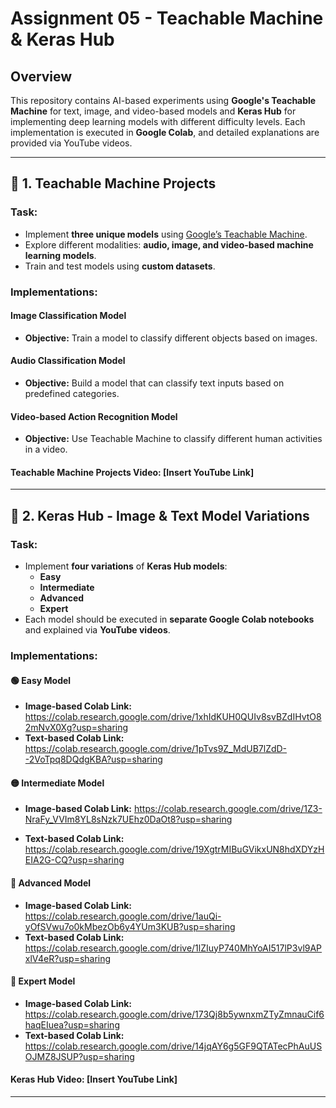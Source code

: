 # Assignment 05 - Teachable Machine & Keras Hub

## Overview

This repository contains AI-based experiments using **Google's Teachable Machine** for text, image, and video-based models and **Keras Hub** for implementing deep learning models with different difficulty levels. Each implementation is executed in **Google Colab**, and detailed explanations are provided via YouTube videos.

---

## 🚀 1. Teachable Machine Projects

### Task:
- Implement **three unique models** using [Google’s Teachable Machine](https://teachablemachine.withgoogle.com/).
- Explore different modalities: **audio, image, and video-based machine learning models**.
- Train and test models using **custom datasets**.

### Implementations:

####  **Image Classification Model**
- **Objective:** Train a model to classify different objects based on images.

####  **Audio Classification Model**
- **Objective:** Build a model that can classify text inputs based on predefined categories.

####  **Video-based Action Recognition Model**
- **Objective:** Use Teachable Machine to classify different human activities in a video.

  
#### **Teachable Machine Projects Video:** [Insert YouTube Link]

---

## 🧠 2. Keras Hub - Image & Text Model Variations

### Task:
- Implement **four variations** of **Keras Hub models**:
  - **Easy**
  - **Intermediate**
  - **Advanced**
  - **Expert**
- Each model should be executed in **separate Google Colab notebooks** and explained via **YouTube videos**.

### Implementations:

#### 🟢 **Easy Model**
- **Image-based Colab Link:** https://colab.research.google.com/drive/1xhIdKUH0QUIv8svBZdIHvtO82mNvX0Xg?usp=sharing
- **Text-based Colab Link:** https://colab.research.google.com/drive/1pTvs9Z_MdUB7lZdD--2VoTpq8DQdgKBA?usp=sharing
  

#### 🟡 **Intermediate Model**
- **Image-based Colab Link:** https://colab.research.google.com/drive/1Z3-NraFy_VVIm8YL8sNzk7UEhz0DaOt8?usp=sharing
  
- **Text-based Colab Link:** https://colab.research.google.com/drive/19XgtrMIBuGVikxUN8hdXDYzHEIA2G-CQ?usp=sharing

#### 🔴 **Advanced Model**
- **Image-based Colab Link:** https://colab.research.google.com/drive/1auQi-yOfSVwu7o0kMbezOb6y4YUm3KUB?usp=sharing
- **Text-based Colab Link:** https://colab.research.google.com/drive/1lZIuyP740MhYoAI517lP3vl9APxlV4eR?usp=sharing

#### 🔵 **Expert Model**
- **Image-based Colab Link:** https://colab.research.google.com/drive/173Qj8b5ywnxmZTyZmnauCif6haqEIuea?usp=sharing
- **Text-based Colab Link:** https://colab.research.google.com/drive/14jqAY6g5GF9QTATecPhAuUSOJMZ8JSUP?usp=sharing


#### **Keras Hub Video:** [Insert YouTube Link]

---



